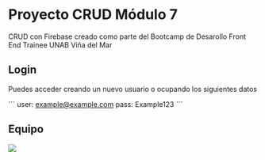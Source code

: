 # Proyecto CRUD Módulo 7

CRUD con Firebase creado como parte del Bootcamp de Desarollo Front End Trainee UNAB Viña del Mar

## Login

Puedes acceder creando un nuevo usuario o ocupando los siguientes datos

´´´
user: example@example.com
pass: Example123
´´´

## Equipo

<a href="https://github.com/RochCX/M7adweb/graphs/contributors">
  <img src="https://contrib.rocks/image?repo=RochCX/M7adweb" />
</a>
